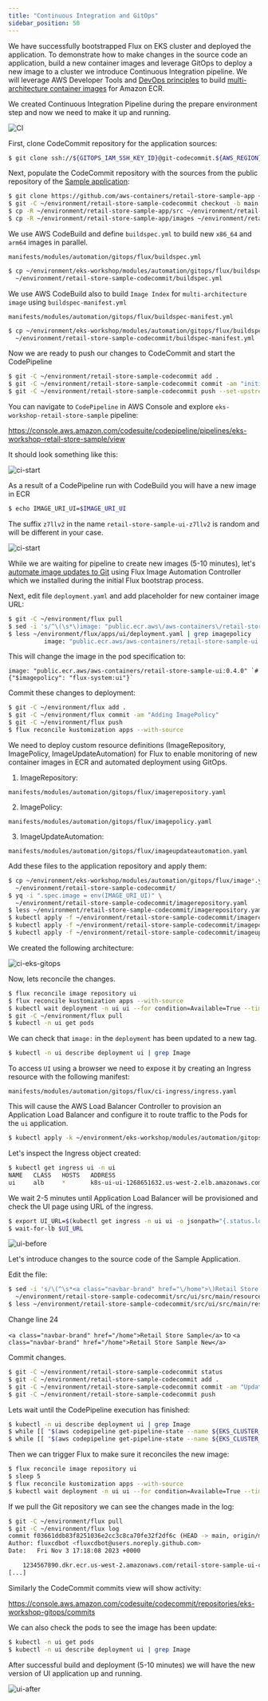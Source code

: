 ```yaml
---
title: "Continuous Integration and GitOps"
sidebar_position: 50
---
```


We have successfully bootstrapped Flux on EKS cluster and deployed the application. To demonstrate how to make changes in the source code an application, build a new container images and leverage GitOps to deploy a new image to a cluster we introduce Continuous Integration pipeline. We will leverage AWS Developer Tools and [DevOps principles](https://aws.amazon.com/devops/what-is-devops/) to build [multi-architecture container images](https://aws.amazon.com/blogs/containers/introducing-multi-architecture-container-images-for-amazon-ecr/) for Amazon ECR.

We created Continuous Integration Pipeline during the prepare environment step and now we need to make it up and running.

![CI](assets/ci-multi-arch.webp)

First, clone CodeCommit repository for the application sources:

```bash
$ git clone ssh://${GITOPS_IAM_SSH_KEY_ID}@git-codecommit.${AWS_REGION}.amazonaws.com/v1/repos/${EKS_CLUSTER_NAME}-retail-store-sample ~/environment/retail-store-sample-codecommit
```

Next, populate the CodeCommit repository with the sources from the public repository of the [Sample application](https://github.com/aws-containers/retail-store-sample-app):

```bash
$ git clone https://github.com/aws-containers/retail-store-sample-app ~/environment/retail-store-sample-app
$ git -C ~/environment/retail-store-sample-codecommit checkout -b main
$ cp -R ~/environment/retail-store-sample-app/src ~/environment/retail-store-sample-codecommit
$ cp -R ~/environment/retail-store-sample-app/images ~/environment/retail-store-sample-codecommit
```

We use AWS CodeBuild and define `buildspec.yml` to build new `x86_64` and `arm64` images in parallel.

```file
manifests/modules/automation/gitops/flux/buildspec.yml
```

```bash
$ cp ~/environment/eks-workshop/modules/automation/gitops/flux/buildspec.yml \
  ~/environment/retail-store-sample-codecommit/buildspec.yml
```

We use AWS CodeBuild also to build `Image Index` for `multi-architecture image` using `buildspec-manifest.yml`

```file
manifests/modules/automation/gitops/flux/buildspec-manifest.yml
```

```bash
$ cp ~/environment/eks-workshop/modules/automation/gitops/flux/buildspec-manifest.yml \
  ~/environment/retail-store-sample-codecommit/buildspec-manifest.yml
```

Now we are ready to push our changes to CodeCommit and start the CodePipeline

```bash
$ git -C ~/environment/retail-store-sample-codecommit add .
$ git -C ~/environment/retail-store-sample-codecommit commit -am "initial commit"
$ git -C ~/environment/retail-store-sample-codecommit push --set-upstream origin main
```

You can navigate to `CodePipeline` in AWS Console and explore `eks-workshop-retail-store-sample` pipeline:

https://console.aws.amazon.com/codesuite/codepipeline/pipelines/eks-workshop-retail-store-sample/view

It should look something like this:

![ci-start](assets/ci-start.webp)

As a result of a CodePipeline run with CodeBuild you will have a new image in ECR

```bash
$ echo IMAGE_URI_UI=$IMAGE_URI_UI
```

The suffix `z7llv2` in the name `retail-store-sample-ui-z7llv2` is random and will be different in your case.

![ci-start](assets/ecr.webp)

While we are waiting for pipeline to create new images (5-10 minutes), let's [automate image updates to Git](https://fluxcd.io/flux/guides/image-update/) using Flux Image Automation Controller which we installed during the initial Flux bootstrap process.

Next, edit file `deployment.yaml` and add placeholder for new container image URL:

```bash
$ git -C ~/environment/flux pull
$ sed -i 's/^\(\s*\)image: "public.ecr.aws\/aws-containers\/retail-store-sample-ui:0.4.0"/\1image: "public.ecr.aws\/aws-containers\/retail-store-sample-ui:0.4.0" # {"$imagepolicy": "flux-system:ui"}/' ~/environment/flux/apps/ui/deployment.yaml
$ less ~/environment/flux/apps/ui/deployment.yaml | grep imagepolicy
          image: "public.ecr.aws/aws-containers/retail-store-sample-ui:0.4.0" # {"$imagepolicy": "flux-system:ui"}
```

This will change the image in the pod specification to:

```text
image: "public.ecr.aws/aws-containers/retail-store-sample-ui:0.4.0" `# {"$imagepolicy": "flux-system:ui"}`
```

Commit these changes to deployment:

```bash
$ git -C ~/environment/flux add .
$ git -C ~/environment/flux commit -am "Adding ImagePolicy"
$ git -C ~/environment/flux push
$ flux reconcile kustomization apps --with-source
```

We need to deploy custom resource definitions (ImageRepository, ImagePolicy, ImageUpdateAutomation) for Flux to enable monitoring of new container images in ECR and automated deployment using GitOps.

1. ImageRepository:

```file
manifests/modules/automation/gitops/flux/imagerepository.yaml
```

2. ImagePolicy:

```file
manifests/modules/automation/gitops/flux/imagepolicy.yaml
```

3. ImageUpdateAutomation:

```file
manifests/modules/automation/gitops/flux/imageupdateautomation.yaml
```

Add these files to the application repository and apply them:

```bash
$ cp ~/environment/eks-workshop/modules/automation/gitops/flux/image*.yaml \
  ~/environment/retail-store-sample-codecommit/
$ yq -i ".spec.image = env(IMAGE_URI_UI)" \
  ~/environment/retail-store-sample-codecommit/imagerepository.yaml
$ less ~/environment/retail-store-sample-codecommit/imagerepository.yaml | grep image:
$ kubectl apply -f ~/environment/retail-store-sample-codecommit/imagerepository.yaml
$ kubectl apply -f ~/environment/retail-store-sample-codecommit/imagepolicy.yaml
$ kubectl apply -f ~/environment/retail-store-sample-codecommit/imageupdateautomation.yaml
```

We created the following architecture:

![ci-eks-gitops](assets/ci-eks-gitops.webp)

Now, lets reconcile the changes.

```bash
$ flux reconcile image repository ui
$ flux reconcile kustomization apps --with-source
$ kubectl wait deployment -n ui ui --for condition=Available=True --timeout=120s
$ git -C ~/environment/flux pull
$ kubectl -n ui get pods
```

We can check that `image:` in the `deployment` has been updated to a new tag.

```bash
$ kubectl -n ui describe deployment ui | grep Image
```

To access `UI` using a browser we need to expose it by creating an Ingress resource with the following manifest:

```file
manifests/modules/automation/gitops/flux/ci-ingress/ingress.yaml
```

This will cause the AWS Load Balancer Controller to provision an Application Load Balancer and configure it to route traffic to the Pods for the `ui` application.

```bash timeout=180 wait=10
$ kubectl apply -k ~/environment/eks-workshop/modules/automation/gitops/flux/ci-ingress
```

Let's inspect the Ingress object created:

```bash
$ kubectl get ingress ui -n ui
NAME   CLASS   HOSTS   ADDRESS                                            PORTS   AGE
ui     alb     *       k8s-ui-ui-1268651632.us-west-2.elb.amazonaws.com   80      15s
```

We wait 2-5 minutes until Application Load Balancer will be provisioned and check the UI page using URL of the ingress.

```bash timeout=300
$ export UI_URL=$(kubectl get ingress -n ui ui -o jsonpath="{.status.loadBalancer.ingress[*].hostname}{'\n'}")
$ wait-for-lb $UI_URL
```

![ui-before](assets/ui-before.webp)

Let's introduce changes to the source code of the Sample Application.

Edit the file:

```bash
$ sed -i 's/\(^\s*<a class="navbar-brand" href="\/home">\)Retail Store Sample/\1Retail Store Sample New/' \
  ~/environment/retail-store-sample-codecommit/src/ui/src/main/resources/templates/fragments/layout.html
$ less ~/environment/retail-store-sample-codecommit/src/ui/src/main/resources/templates/fragments/layout.html | grep New
```

Change line 24

`<a class="navbar-brand" href="/home">Retail Store Sample</a>` to `<a class="navbar-brand" href="/home">Retail Store Sample New</a>`

Commit changes.

```bash wait=30
$ git -C ~/environment/retail-store-sample-codecommit status
$ git -C ~/environment/retail-store-sample-codecommit add .
$ git -C ~/environment/retail-store-sample-codecommit commit -am "Update UI src"
$ git -C ~/environment/retail-store-sample-codecommit push
```

Lets wait until the CodePipeline execution has finished:

```bash timeout=900 wait=30
$ kubectl -n ui describe deployment ui | grep Image
$ while [[ "$(aws codepipeline get-pipeline-state --name ${EKS_CLUSTER_NAME}-retail-store-sample --query 'stageStates[1].actionStates[0].latestExecution.status' --output text)" != "InProgress" ]]; do echo "Waiting for pipeline to start ..."; sleep 10; done && echo "Pipeline started."
$ while [[ "$(aws codepipeline get-pipeline-state --name ${EKS_CLUSTER_NAME}-retail-store-sample --query 'stageStates[1].actionStates[2].latestExecution.status' --output text)" != "Succeeded" ]]; do echo "Waiting for pipeline to reach 'Succeeded' state ..."; sleep 10; done && echo "Pipeline has reached the 'Succeeded' state."
```

Then we can trigger Flux to make sure it reconciles the new image:

```bash
$ flux reconcile image repository ui
$ sleep 5
$ flux reconcile kustomization apps --with-source
$ kubectl wait deployment -n ui ui --for condition=Available=True --timeout=120s
```

If we pull the Git repository we can see the changes made in the log:

```bash
$ git -C ~/environment/flux pull
$ git -C ~/environment/flux log
commit f03661ddb83f8251036e2cc3c8ca70fe32f2df6c (HEAD -> main, origin/main, origin/HEAD)
Author: fluxcdbot <fluxcdbot@users.noreply.github.com>
Date:   Fri Nov 3 17:18:08 2023 +0000

    1234567890.dkr.ecr.us-west-2.amazonaws.com/retail-store-sample-ui-c5nmqe:i20231103171720-ac8730e8
[...]
```

Similarly the CodeCommit commits view will show activity:

https://console.aws.amazon.com/codesuite/codecommit/repositories/eks-workshop-gitops/commits

We can also check the pods to see the image has been update:

```bash
$ kubectl -n ui get pods
$ kubectl -n ui describe deployment ui | grep Image
```

After successful build and deployment (5-10 minutes) we will have the new version of UI application up and running.

![ui-after](assets/ui-after.webp)
